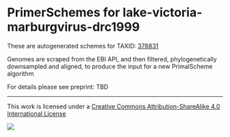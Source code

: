 # PrimerSchemes for lake-victoria-marburgvirus-drc1999

These are autogenerated schemes for TAXID: [378831](https://www.ncbi.nlm.nih.gov/Taxonomy/Browser/wwwtax.cgi?mode=Info&id=378831&lvl=3&lin=f&keep=1&srchmode=1&unlock)

Genomes are scraped from the EBI API, and then filtered, phylogenetically downsampled and aligned, to produce the input for a new PrimalScheme algorithm

For details please see preprint: TBD

------------------------------------------------------------------------

This work is licensed under a [Creative Commons Attribution-ShareAlike 4.0 International License](http://creativecommons.org/licenses/by-sa/4.0/) 

![](https://i.creativecommons.org/l/by-sa/4.0/88x31.png)